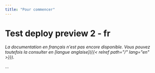 ```yaml
---
title: "Pour commencer"
---
```


# Test deploy preview 2 - fr 

_La documentation en français n'est pas encore disponible. Vous pouvez toutefois la consulter en [langue anglaise]({{< relref path="/" lang="en" >}})._

...
